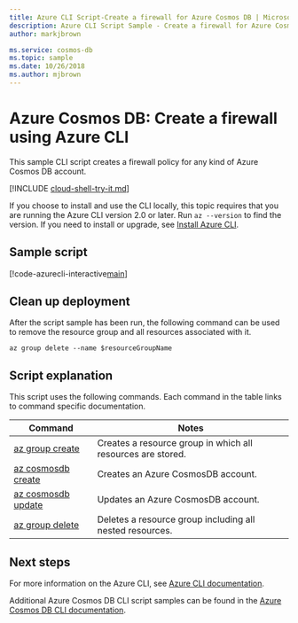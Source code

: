 ```yaml
---
title: Azure CLI Script-Create a firewall for Azure Cosmos DB | Microsoft Docs
description: Azure CLI Script Sample - Create a firewall for Azure Cosmos DB
author: markjbrown

ms.service: cosmos-db
ms.topic: sample
ms.date: 10/26/2018
ms.author: mjbrown
---
```


# Azure Cosmos DB: Create a firewall using Azure CLI

This sample CLI script creates a firewall policy for any kind of Azure Cosmos DB account.

[!INCLUDE [cloud-shell-try-it.md](../../../includes/cloud-shell-try-it.md)]

If you choose to install and use the CLI locally, this topic requires that you are running the Azure CLI version 2.0 or later. Run `az --version` to find the version. If you need to install or upgrade, see [Install Azure CLI](/cli/azure/install-azure-cli).

## Sample script

[!code-azurecli-interactive[main](../../../cli_scripts/cosmosdb/secure-cosmosdb-create-firewall/secure-cosmosdb-create-firewall.sh?highlight=25-29 "Configure an Azure Cosmos DB firewall")]

## Clean up deployment

After the script sample has been run, the following command can be used to remove the resource group and all resources associated with it.

```azurecli-$resourceGroupName
az group delete --name $resourceGroupName
```

## Script explanation

This script uses the following commands. Each command in the table links to command specific documentation.

| Command | Notes |
|---|---|
| [az group create](/cli/azure/group#az-group-create) | Creates a resource group in which all resources are stored. |
| [az cosmosdb create](/cli/azure/cosmosdb#az-cosmosdb-create) | Creates an Azure CosmosDB account. |
| [az cosmosdb update](/cli/azure/cosmosdb#az-cosmosdb-update) | Updates an Azure CosmosDB account. |
| [az group delete](/cli/azure/group#az-group-delete) | Deletes a resource group including all nested resources. |

## Next steps

For more information on the Azure CLI, see [Azure CLI documentation](/cli/azure).

Additional Azure Cosmos DB CLI script samples can be found in the [Azure Cosmos DB CLI documentation](../cli-samples.md).
